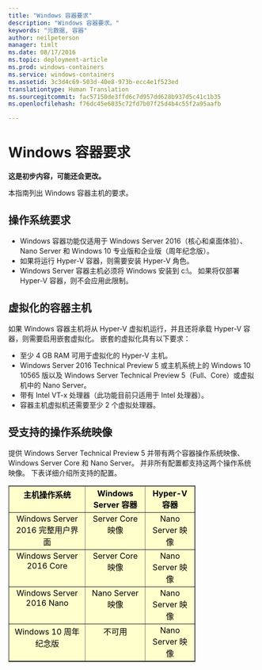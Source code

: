 ```yaml
---
title: "Windows 容器要求"
description: "Windows 容器要求。"
keywords: "元数据, 容器"
author: neilpeterson
manager: timlt
ms.date: 08/17/2016
ms.topic: deployment-article
ms.prod: windows-containers
ms.service: windows-containers
ms.assetid: 3c3d4c69-503d-40e8-973b-ecc4e1f523ed
translationtype: Human Translation
ms.sourcegitcommit: fac57150de3ffd6c7d957dd628b937d5c41c1b35
ms.openlocfilehash: f76dc45e6035c72fd7b07f25d4b4c55f2a95aafb

---
```


# Windows 容器要求

**这是初步内容，可能还会更改。** 

本指南列出 Windows 容器主机的要求。

## 操作系统要求

- Windows 容器功能仅适用于 Windows Server 2016（核心和桌面体验）、Nano Server 和 Windows 10 专业版和企业版（周年纪念版）。
- 如果将运行 Hyper-V 容器，则需要安装 Hyper-V 角色。
- Windows Server 容器主机必须将 Windows 安装到 c:\\。 如果将仅部署 Hyper-V 容器，则不会应用此限制。

## 虚拟化的容器主机

如果 Windows 容器主机将从 Hyper-V 虚拟机运行，并且还将承载 Hyper-V 容器，则需要启用嵌套虚拟化。 嵌套的虚拟化具有以下要求：

- 至少 4 GB RAM 可用于虚拟化的 Hyper-V 主机。
- Windows Server 2016 Technical Preview 5 或主机系统上的 Windows 10 10565 版以及 Windows Server Technical Preview 5（Full、Core）或虚拟机中的 Nano Server。
- 带有 Intel VT-x 处理器（此功能目前只适用于 Intel 处理器）。
- 容器主机虚拟机还需要至少 2 个虚拟处理器。

## 受支持的操作系统映像

提供 Windows Server Technical Preview 5 并带有两个容器操作系统映像、Windows Server Core 和 Nano Server。 并非所有配置都支持这两个操作系统映像。 下表详细介绍所支持的配置。

<table border="1" style="background-color:FFFFCC;border-collapse:collapse;border:1px solid FFCC00;color:000000;width:75%" cellpadding="5" cellspacing="5">
<thead>
<tr valign="top">
<th><center>主机操作系统</center></th>
<th><center>Windows Server 容器</center></th>
<th><center>Hyper-V 容器</center></th>
</tr>
</thead>
<tbody>
<tr valign="top">
<td><center>Windows Server 2016 完整用户界面</center></td>
<td><center>Server Core 映像</center></td>
<td><center>Nano Server 映像</center></td>
</tr>
<tr valign="top">
<td><center>Windows Server 2016 Core</center></td>
<td><center>Server Core 映像</center></td>
<td><center> Nano Server 映像</center></td>
</tr>
<tr valign="top">
<td><center>Windows Server 2016 Nano</center></td>
<td><center> Nano Server 映像</center></td>
<td><center>Nano Server 映像</center></td>
</tr>
<tr valign="top">
<td><center>Windows 10 周年纪念版</center></td>
<td><center>不可用</center></td>
<td><center>Nano Server 映像</center></td>
</tr>
</tbody>
</table>



<!--HONumber=Aug16_HO3-->


